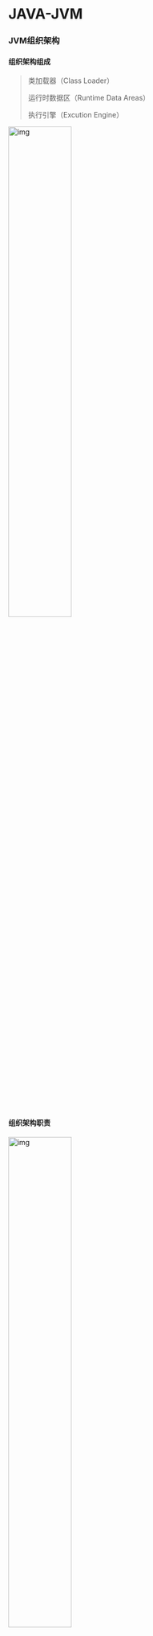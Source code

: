 # JAVA-JVM

### JVM组织架构

#### 组织架构组成

> 类加载器（Class Loader）
>
> 运行时数据区（Runtime Data Areas）
>
> 执行引擎（Excution Engine）

<img src="https://hayes-typora.oss-cn-shenzhen.aliyuncs.com/seven-06.png" alt="img" width="50%" />

#### 组织架构职责

<img src="https://hayes-typora.oss-cn-shenzhen.aliyuncs.com/what-is-jvm-20231030185742.png" alt="img" width="50%" />

##### 类加载器

> 类加载器用来加载类文件（.class文件）。如果类文件加载失败，也就没有运行时数据区和执行引擎什么事了。类加载器负责将字节码文件加载到内存中，主要会经历`加载->链接->实例化`这三个阶段

##### 运行时数据区

> JVM 定义了 Java 程序运行期间需要使用到的内存区域，简单来说，这块内存区域存放了字节码信息以及程序执行过程的数据，`垃圾收集器`也会针对运行时数据区进行对象回收的工作

<img src="https://hayes-typora.oss-cn-shenzhen.aliyuncs.com/seven-07.png" alt="img" width="50%" />

> 运行时数据区通常包括：`方法区`、`堆`、`虚拟机栈`、`本地方法栈`以及`程序计数器`五个部分。不过，运行时数据区的划分也随着JDK的发展不断变迁，JDK 1.6、JDK 1.7、JDK 1.8 的内存划分都会有所不同。

<img src="https://hayes-typora.oss-cn-shenzhen.aliyuncs.com/neicun-jiegou-20240110195211.png" alt="img" width="50%" />

##### 执行引擎

> “虚拟机”是一个相对于“物理机”的概念，这两种机器都有代码执行能力，其区别是物理机的执行引擎是直接建立在处理器、缓存、指令集和操作系统层面上的，而**`虚拟机的执行引擎则是由软件自行实现的`**，因此可以不受物理条件制约地定制指令集与执行引擎的结构关系，能够执行那些不被硬件直接支持的指令集格式。

> 执行引擎的任务就是将**`字节码指令`**解释/编译为对应平台上的本地机器指令才可以。简单来说，JVM 中的执行引擎充当了将高级语言翻译为机器语言的译者。

<img src="https://hayes-typora.oss-cn-shenzhen.aliyuncs.com/what-is-jvm-20231223155202.png" alt="img" width="50%" />

>解释器
>
>> 读取字节码，然后执行指令。因为它是一行一行地解释和执行指令，所以它可以很快地解释字节码，但是执行起来会比较慢（毕竟要一行执行完再执行下一行）
>
>即时编译器
>
>> 执行引擎首先按照解释执行的方式来执行，随着时间推移，即时编译器会选择性的把一些热点代码编译成本地代码。执行本地代码比一条一条进行解释执行的速度快很多，因为本地代码是保存在缓存里的
>
>垃圾回收器
>
>> 用来回收堆内存中的垃圾对象

### 字节码文件结构

> 字节码文件结构是一组以 8 位为最小单元的十六进制数据流，具体的结构如下图所示，主要包含了魔数、class文件版本、常量池、访问标志、索引、字段表集合、方法表集合以及属性表集合描述数据信息

<img src="https://hayes-typora.oss-cn-shenzhen.aliyuncs.com/%E5%AD%97%E8%8A%82%E7%A0%81%E6%96%87%E4%BB%B6%E7%BB%93%E6%9E%84.png" alt="图片" width="50%" />

#### 魔数与文件版本

> 魔数的作用就是告诉JVM自己是一个字节码文件，你JVM快来加载我吧，对于Java字节码文件来说，其魔数为0xCAFEBABE，Java标志=咖啡？
>
> 紧随魔数之后的两个字节是文件版本号，Java的版本号通常是以52.0的形式表示，其中高16位表示主版本号，低16位表示次版本号

#### 常量池

> 主要存放了`字面量`以及`符号引用`这两类常量数据，所谓字面量就是代码中声明为final的常量值，而符号引用主要为`类和接口的完全限定名`、`字段的名称和描述符`以及`方法的名称以及描述符`。常量池的第一个元素是常量池大小，占据两个字节。常量池表的索引从1开始，而不是从0开始，这是因为常量池的第0个位置是用于特殊用途的

#### 访问标志

> 类或者接口的访问标记，说明类是public还是abstract，用于描述该类的访问级别和属性。访问标志的取值范围是一个16位的二进制数

#### 索引

> 包含了类索引、父类索引、接口索引数据，主要说明类的继承关系

#### 字段表集合

> 主要是类级变量而不是方法内部的局部变量

#### 方发表集合

> 主要用来描述类中有几个方法，每个方法的具体信息，包含了方法访问标识、方法名称索引、方法描述符索引、属性计数器、属性表等信息，总之就是描述方法的基础信息

#### 属性表集合

> 方法表集合之后是属性表集合，用于描述该类的所有属性。属性表集合包含了所有该类的属性的描述信息，包括属性名称、属性类型、属性值等等

### 解析字节码文件

>JVM解析字节码的过程是将字节码文件中的二进制数据解析为Java虚拟机中的数据结构。
>
>1. 首先JVM首先会读取字节码文件的前四个字节，判断魔数是否为0xCAFEBABE，以此来确认该文件是否是一个有效的Java字节码文件。
>
>2. JVM接着会解析常量池表，将其中的常量转换为Java虚拟机中的数据结构，例如将字符串常量转换为Java字符串对象。
>
>3. 解析类、接口、字段、方法等信息：JVM会依次解析类索引、父类索引、接口索引集合、字段表集合、方法表集合等信息，将这些信息转换为Java虚拟机中的数据结构。
>
>4. 最后，JVM将解析得到的数据结构组装成一个Java类的结构，并将其放入元空间中。
>
>5. 在完成字节码文件解析之后，接下来就需要类加载器闪亮登场了，类加载器会将类文件加载到JVM内存中，并为该类生成一个Class对象。

### 类加载

#### 加载器启动

> Java应用的类都是通过类加载器加载到运行时数据区的，那么类加载器本身又是被谁加载的呢？

<img src="https://hayes-typora.oss-cn-shenzhen.aliyuncs.com/loading-start.png" alt="图片" width="50%" />

> 1. 以linux系统为例，当我们通过"java"启动一个Java应用的时候，其实就是启动了一个JVM进程实例，此时操作系统会为这个JVM进程实例分配CPU、内存等系统资源
> 2. "java"可执行文件此时就会解析相关的启动参数，主要包括了查找jre路径、各种包的路径以及虚拟机参数等，进而获取定位`libjvm.so`位置，通过libjvm.so来启动JVM进程实例
> 3. 当JVM启动后会创建引导类加载器`Bootsrap ClassLoader`，这个ClassLoader是C++语言实现的，它是最基础的类加载器，没有父类加载器。通过它加载Java应用运行时所需要的基础类，主要包括`JAVA_HOME/jre/lib`下的`rt.jar`等基础jar包
> 4. 而在rt.jar中包含了`Launcher`类，当Launcher类被加载之后，就会触发创建Launcher静态实例对象，而Launcher类的构造函数中，完成了对于`ExtClassLoader`及`AppClassLoader`的创建

#### 双亲委派模型

> 为了保证Java程序的安全性和稳定性，JVM设计了双亲委派模型类加载机制
>
> > 在双亲委派模型中，`启动类加载器（Bootstrap ClassLoader）`、`扩展类加载器（Extension ClassLoader）`以及`应用程序类加载器（Application ClassLoader）`按照一个父子关系形成了一个层次结构，其中启动类加载器位于最顶层，应用程序类加载器位于最底层
>
> > 当一个类加载器需要加载一个类时，它首先会委派给它的父类加载器去尝试加载这个类。如果父类加载器能够成功加载这个类，那么就直接返回这个类的Class对象，如果父类加载器无法加载这个类，那么就会交给子类加载器去尝试加载这个类。这个过程会一直持续到顶层的启动类加载器
>
> > 通过这种双亲委派模型，可以保证同一个类在不同的类加载器中只会被加载一次，从而避免了类的重复加载，也保证了类的唯一性。同时，由于每个类加载器只会加载自己所负责的类，因此可以防止恶意代码的注入和类的篡改，提高了Java程序的安全性

<img src="https://hayes-typora.oss-cn-shenzhen.aliyuncs.com/loading-parent.png" alt="图片" width="50%" />

### JVM运行Java（字节码指令）

<img src="https://hayes-typora.oss-cn-shenzhen.aliyuncs.com/how-run-java-code-20231030194039.png" alt="img" width="50%" />

> 字节码指令序列通常由多条指令组成，每条指令由一个操作码和若干个操作数构成
>
> > 操作码：一个字节大小的指令，用于表示具体的操作
> >
> > 操作数：跟随操作码，用于提供额外信息
>
> 实例：简单指令解析（HelloWorld）
>
> > 这段字节码序列的意思是调用 System.out.println 方法打印"Hello World"字符串。下面是详细的解释
> >
> > getstatic、ldc、invokevirtual、return 等就是字节码指令

```
0 getstatic #2 <java/lang/System.out>
3 ldc #3 <Hello World>
5 invokevirtual #4 <java/io/PrintStream.println>
8 return
```

```
0xb2   getstatic       获取静态字段的值
0x12   ldc             常量池中的常量值入栈
0xb6   invokevirtual   运行时方法绑定调用方法
0xb1   return          void 方法返回
```

```
①、0: getstatic #2 <java/lang/System.out>：
操作码：getstatic
操作数：#2
描述：这条指令的作用是获取静态字段，这里获取的是java.lang.System类的out静态字段，它是一个PrintStream类型的输出流。#2 是一个指向常量池的索引
```

```
②、3: ldc #3 <Hello World>：
操作码：ldc
操作数：#3
描述：这条指令的作用是从常量池中加载一个常量值（字符串"Hello World"）到操作数栈顶。#3 是一个指向常量池的索引，常量池里存储了字符串"Hello World"的引用
```

```
③、5: invokevirtual #4 <java/io/PrintStream.println>：
操作码：invokevirtual
操作数：#4
描述：这条指令的作用是调用方法。这里调用的是PrintStream类的println方法，用来打印字符串。#4 是一个指向常量池的索引，常量池里存储了java/io/PrintStream.println方法的引用信息
```

```
④、8: return：
操作码：return
描述：这条指令的作用是从当前方法返回
```

### 运行时内存操作

> 当`类加载器`完成字节码数据加载任务后，JVM 划分了专门的内存区域来装载这些字节码数据以及运行时中间数据
>
> 其中 PC 寄存器、虚拟机栈以及本地方法栈属于线程私有的，堆以及元空间（方法区的实现）属于共享数据区，不同的线程共享这两部分内存数据

#### PC寄存器

> 虚拟机中当前线程执行Java普通方法时：
>
> > PC寄存器中存储的是方法的第一条指令，当方法开始执行之后， PC寄存器存储的是下一个字节码指令的地址
>
> 虚拟机中当前线程执行native方法时：
>
> >  PC寄存器中的值为 undefined
>
> 执行判断分支、循环、异常等不同的控制转移语句时：
>
> > PC寄存器会被置为目标字节码指令的地址（即下一个执行什么，就存什么的字节码指令地址）
>
> 执行多线程切换时，虚拟机会记录当前线程的PC寄存器：
>
> > 线程切换回来时，根据之前记录的值恢复到PC寄存器中，继续执行后续的字节码指令

#### 虚拟机栈

> 虚拟机栈操作的基本元素就是栈帧，栈帧主要包含了`局部变量表`、`操作数栈`、`动态连接`以及`方法返回地址`。栈帧是一个`先进后出`的数据结构，每个方法从调用到执行完成都会对应一个栈帧在虚拟机栈中入栈和出栈

<img src="https://hayes-typora.oss-cn-shenzhen.aliyuncs.com/how-run-java-code-20231031142106.png" alt="img" width="50%" />

> 实例：一个 Test 类，main 方法里 new 了一个 Uesr 对象，会将 User 的 age 作为参数传递给静态方法 calculate 进行一个简单的加法操作并返回，最后打印到控制台

```java
public class Test {
    public static void main(String[] args) {
        User user  = new User();
        Integer result = calculate(user.getAge());
        System.out.println(result);
    }
    private static Integer calculate(Integer age) {
        Integer data = age + 3;
        return data;
    }
}
```

> 1. JVM 完成 .class 文件加载之后，会创建一个名为"main"的线程，该线程会自动调用名为"main"的静态方法，这是 Java 程序的入口点
> 2. main 线程在执行 mian 方法时，JVM 会在虚拟机栈中压入 main 方法对应的栈帧

<img src="https://hayes-typora.oss-cn-shenzhen.aliyuncs.com/how-run-java-code-20231031143842.png" width="50%" />

> 3. 栈帧的操作数栈中存储了操作的数据，JVM 执行字节码指令的时候会从操作数栈中获取数据，执行计算操作后会将结果再次压入操作数栈中
> 4. 当进行 calculate 方法调用的时候，虚拟机栈继续压入 calculate 方法对应的栈帧

<img src="https://hayes-typora.oss-cn-shenzhen.aliyuncs.com/how-run-java-code-20231031144218.png" alt="img" width="50%" />

> 5. 对于 age + 3 这条加法指令，在执行该指令前，JVM 会将操作数栈顶部的两个元素弹出，并将它们相加，然后将结果压入操作数栈中。
>
>    > 在这个例子中，指令的操作码是“add”，它表示执行加法操作；操作数 0，表示从操作数栈的顶部获取第一个操作数；操作数 1，表示从操作数栈的次顶部获取第二个操作数
>
> 6. PC 寄存器中存储了下一条需要执行的字节码指令地址
>
> 7. 当 calculate 方法执行完成后，对应的栈帧将从虚拟机栈中弹出，方法执行的结果会被压入 main 栈帧中的操作数栈中，而方法返回地址被重置到 main 线程的 PC 寄存器中，以便于后续字节码执行引擎从 PC 寄存器中获取下一条命令的地址
>
>    > 如果方法没有返回值，JVM 会将一个 null 值压入调用该方法的栈帧的操作数栈中，作为占位符，以便恢复调用方的操作数栈状态
>
> 8. 执行引擎中的解释器会从程序计数器中获取下一个字节码指令的地址，也就是元空间中对应的字节码指令，在获取到指令之后，通过解释器解释为对应的机器指令，最终由 CPU 进行执行

